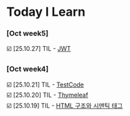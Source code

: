 # Today I Learn

### [Oct week5]
☑️ [25.10.27] TIL - [JWT](https://github.com/100-hours-a-week/3-james-kim-til/blob/0876cd0d9b162b87adee6278a8527f89ec45a044/Oct/%5B25.10.27%5D%20JWT.md)

### [Oct week4]
☑️ [25.10.21] TIL - [TestCode](https://github.com/100-hours-a-week/james-til/blob/87554f7a588ae5b34b767357cecb5583d87e65c9/Oct/%5B25.10.21%5D%20TestCode.md)  
☑️ [25.10.20] TIL - [Thymeleaf](https://github.com/100-hours-a-week/james-til/blob/d4d7b6f0e811acdc711487340746dbd2abb3ae1c/Oct/%5B25.10.20%5D%20Thymeleaf.md)  
☑️ [25.10.19] TIL - [HTML 구조와 시맨틱 태그](https://github.com/100-hours-a-week/james-til/blob/eb9b4d640623f55f8cce148096d99fed2e5f0d1c/Oct/%5B25.10.19%5D%20Frontend%20Fundamentals.md)
